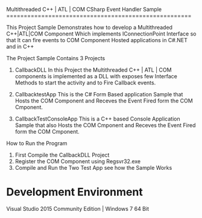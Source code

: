 Multithreaded C++ | ATL | COM CSharp Event Handler Sample =====================================================

This Project Sample Demonstrates how to develop a Multithreaded C++|ATL|COM Component Which implements  IConnectionPoint Interface so that It can fire events to COM Component Hosted applications in C#.NET and in C++

The Project Sample Contains 3 Projects

1. CallbackDLL 
In this Project the Multithreaded C++ | ATL | COM components is implemented as a DLL with exposes few Interface Methods to start the activity and to Fire Callback events.

2. CallbacktestApp
This is the C# Form Based application Sample that Hosts the COM Component and Receves the Event Fired form the COM Cmponent.

3. CallbackTestConsoleApp
This is a C++ based Console Application Sample that also Hosts the COM Cmponent and Receves the Event Fired form the COM Cmponent.

How to Run the Program
1. First Compile the CallbackDLL Project
2. Register the COM Component using Regsvr32.exe 
2. Compile and Run the Two Test App see how the Sample Works  
   

Development Environment
=======================
Visual Studio 2015 Community Edition | Windows 7 64 Bit




 